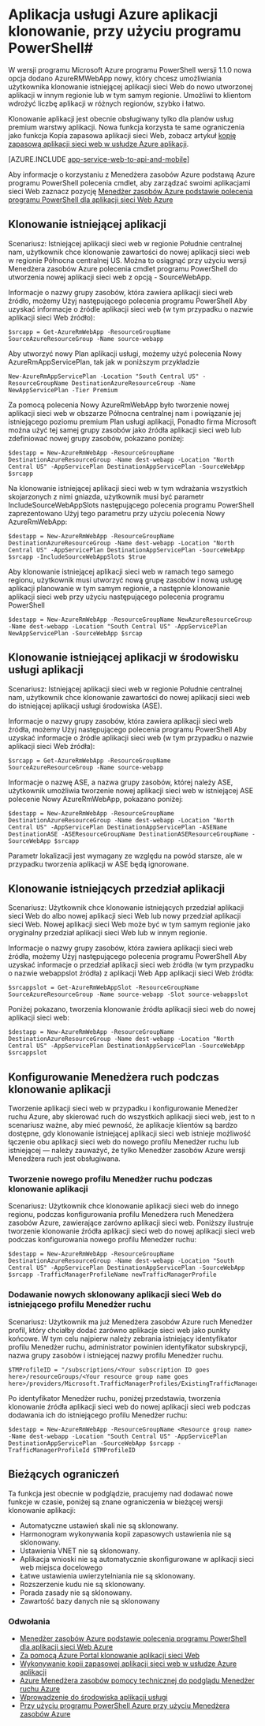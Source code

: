 <properties
    pageTitle="Klonowanie aplikacji sieci Web przy użyciu programu PowerShell"
    description="Dowiedz się, jak klonowanie aplikacji sieci Web do nowej aplikacji sieci Web przy użyciu programu PowerShell."
    services="app-service\web"
    documentationCenter=""
    authors="ahmedelnably"
    manager="stefsch"
    editor=""/>

<tags
    ms.service="app-service-web"
    ms.workload="web"
    ms.tgt_pltfrm="na"
    ms.devlang="na"
    ms.topic="article"
    ms.date="01/13/2016"
    ms.author="ahmedelnably"/>

# <a name="azure-app-service-app-cloning-using-powershell"></a>Aplikacja usługi Azure aplikacji klonowanie, przy użyciu programu PowerShell#

W wersji programu Microsoft Azure programu PowerShell wersji 1.1.0 nowa opcja dodano AzureRMWebApp nowy, który chcesz umożliwiania użytkownika klonowanie istniejącej aplikacji sieci Web do nowo utworzonej aplikacji w innym regionie lub w tym samym regionie. Umożliwi to klientom wdrożyć liczbę aplikacji w różnych regionów, szybko i łatwo.

Klonowanie aplikacji jest obecnie obsługiwany tylko dla planów usług premium warstwy aplikacji. Nowa funkcja korzysta te same ograniczenia jako funkcja Kopia zapasowa aplikacji sieci Web, zobacz artykuł [kopię zapasową aplikacji sieci web w usłudze Azure aplikacji](web-sites-backup.md).

[AZURE.INCLUDE [app-service-web-to-api-and-mobile](../../includes/app-service-web-to-api-and-mobile.md)] 

Aby informacje o korzystaniu z Menedżera zasobów Azure podstawą Azure programu PowerShell polecenia cmdlet, aby zarządzać swoimi aplikacjami sieci Web zaznacz pozycję [Menedżer zasobów Azure podstawie polecenia programu PowerShell dla aplikacji sieci Web Azure](app-service-web-app-azure-resource-manager-powershell.md)

## <a name="cloning-an-existing-app"></a>Klonowanie istniejącej aplikacji ##

Scenariusz: Istniejącej aplikacji sieci web w regionie Południe centralnej nam, użytkownik chce klonowanie zawartości do nowej aplikacji sieci web w regionie Północna centralnej US. Można to osiągnąć przy użyciu wersji Menedżera zasobów Azure polecenia cmdlet programu PowerShell do utworzenia nowej aplikacji sieci web z opcją - SourceWebApp.

Informacje o nazwy grupy zasobów, która zawiera aplikacji sieci web źródło, możemy Użyj następującego polecenia programu PowerShell Aby uzyskać informacje o źródle aplikacji sieci web (w tym przypadku o nazwie aplikacji sieci Web źródło):

    $srcapp = Get-AzureRmWebApp -ResourceGroupName SourceAzureResourceGroup -Name source-webapp

Aby utworzyć nowy Plan aplikacji usługi, możemy użyć polecenia Nowy AzureRmAppServicePlan, tak jak w poniższym przykładzie

    New-AzureRmAppServicePlan -Location "South Central US" -ResourceGroupName DestinationAzureResourceGroup -Name NewAppServicePlan -Tier Premium

Za pomocą polecenia Nowy AzureRmWebApp było tworzenie nowej aplikacji sieci web w obszarze Północna centralnej nam i powiązanie jej istniejącego poziomu premium Plan usługi aplikacji, Ponadto firma Microsoft można użyć tej samej grupy zasobów jako źródła aplikacji sieci web lub zdefiniować nowej grupy zasobów, pokazano poniżej:

    $destapp = New-AzureRmWebApp -ResourceGroupName DestinationAzureResourceGroup -Name dest-webapp -Location "North Central US" -AppServicePlan DestinationAppServicePlan -SourceWebApp $srcapp

Na klonowanie istniejącej aplikacji sieci web w tym wdrażania wszystkich skojarzonych z nimi gniazda, użytkownik musi być parametr IncludeSourceWebAppSlots następującego polecenia programu PowerShell zaprezentowano Użyj tego parametru przy użyciu polecenia Nowy AzureRmWebApp:

    $destapp = New-AzureRmWebApp -ResourceGroupName DestinationAzureResourceGroup -Name dest-webapp -Location "North Central US" -AppServicePlan DestinationAppServicePlan -SourceWebApp $srcapp -IncludeSourceWebAppSlots $true

Aby klonowanie istniejącej aplikacji sieci web w ramach tego samego regionu, użytkownik musi utworzyć nową grupę zasobów i nową usługę aplikacji planowanie w tym samym regionie, a następnie klonowanie aplikacji sieci web przy użyciu następującego polecenia programu PowerShell

    $destapp = New-AzureRmWebApp -ResourceGroupName NewAzureResourceGroup -Name dest-webapp -Location "South Central US" -AppServicePlan NewAppServicePlan -SourceWebApp $srcap

## <a name="cloning-an-existing-app-to-an-app-service-environment"></a>Klonowanie istniejącej aplikacji w środowisku usługi aplikacji ##

Scenariusz: Istniejącej aplikacji sieci web w regionie Południe centralnej nam, użytkownik chce klonowanie zawartości do nowej aplikacji sieci web do istniejącej aplikacji usługi środowiska (ASE).

Informacje o nazwy grupy zasobów, która zawiera aplikacji sieci web źródła, możemy Użyj następującego polecenia programu PowerShell Aby uzyskać informacje o źródle aplikacji sieci web (w tym przypadku o nazwie aplikacji sieci Web źródła):

    $srcapp = Get-AzureRmWebApp -ResourceGroupName SourceAzureResourceGroup -Name source-webapp

Informacje o nazwę ASE, a nazwa grupy zasobów, której należy ASE, użytkownik umożliwia tworzenie nowej aplikacji sieci web w istniejącej ASE polecenie Nowy AzureRmWebApp, pokazano poniżej:

    $destapp = New-AzureRmWebApp -ResourceGroupName DestinationAzureResourceGroup -Name dest-webapp -Location "North Central US" -AppServicePlan DestinationAppServicePlan -ASEName DestinationASE -ASEResourceGroupName DestinationASEResourceGroupName -SourceWebApp $srcapp

Parametr lokalizacji jest wymagany ze względu na powód starsze, ale w przypadku tworzenia aplikacji w ASE będą ignorowane. 

## <a name="cloning-an-existing-app-slot"></a>Klonowanie istniejących przedział aplikacji ##

Scenariusz: Użytkownik chce klonowanie istniejących przedział aplikacji sieci Web do albo nowej aplikacji sieci Web lub nowy przedział aplikacji sieci Web. Nowej aplikacji sieci Web może być w tym samym regionie jako oryginalny przedział aplikacji sieci Web lub w innym regionie.

Informacje o nazwy grupy zasobów, która zawiera aplikacji sieci web źródła, możemy Użyj następującego polecenia programu PowerShell Aby uzyskać informacje o przedział aplikacji sieci web źródła (w tym przypadku o nazwie webappslot źródła) z aplikacji Web App aplikacji sieci Web źródła:

    $srcappslot = Get-AzureRmWebAppSlot -ResourceGroupName SourceAzureResourceGroup -Name source-webapp -Slot source-webappslot

Poniżej pokazano, tworzenia klonowanie źródła aplikacji sieci web do nowej aplikacji sieci web:

    $destapp = New-AzureRmWebApp -ResourceGroupName DestinationAzureResourceGroup -Name dest-webapp -Location "North Central US" -AppServicePlan DestinationAppServicePlan -SourceWebApp $srcappslot

## <a name="configuring-traffic-manager-while-cloning-a-app"></a>Konfigurowanie Menedżera ruch podczas klonowanie aplikacji ##

Tworzenie aplikacji sieci web w przypadku i konfigurowanie Menedżer ruchu Azure, aby skierować ruch do wszystkich aplikacji sieci web, jest to n scenariusz ważne, aby mieć pewność, że aplikacje klientów są bardzo dostępne, gdy klonowanie istniejącej aplikacji sieci web istnieje możliwość łączenie obu aplikacji sieci web do nowego profilu Menedżer ruchu lub istniejącej — należy zauważyć, że tylko Menedżer zasobów Azure wersji Menedżera ruch jest obsługiwana.

### <a name="creating-a-new-traffic-manager-profile-while-cloning-a-app"></a>Tworzenie nowego profilu Menedżer ruchu podczas klonowanie aplikacji ###

Scenariusz: Użytkownik chce klonowanie aplikacji sieci web do innego regionu, podczas konfigurowania profilu Menedżera ruch Menedżera zasobów Azure, zawierające zarówno aplikacji sieci web. Poniższy ilustruje tworzenie klonowanie źródła aplikacji sieci web do nowej aplikacji sieci web podczas konfigurowania nowego profilu Menedżer ruchu:

    $destapp = New-AzureRmWebApp -ResourceGroupName DestinationAzureResourceGroup -Name dest-webapp -Location "South Central US" -AppServicePlan DestinationAppServicePlan -SourceWebApp $srcapp -TrafficManagerProfileName newTrafficManagerProfile

### <a name="adding-new-cloned-web-app-to-an-existing-traffic-manager-profile"></a>Dodawanie nowych sklonowany aplikacji sieci Web do istniejącego profilu Menedżer ruchu ###

Scenariusz: Użytkownik ma już Menedżera zasobów Azure ruch Menedżer profil, który chciałby dodać zarówno aplikacje sieci web jako punkty końcowe. W tym celu najpierw należy zebrania istniejący identyfikator profilu Menedżer ruchu, administrator powinien identyfikator subskrypcji, nazwa grupy zasobów i istniejącej nazwy profilu Menedżer ruchu.

    $TMProfileID = "/subscriptions/<Your subscription ID goes here>/resourceGroups/<Your resource group name goes here>/providers/Microsoft.TrafficManagerProfiles/ExistingTrafficManagerProfileName"

Po identyfikator Menedżer ruchu, poniżej przedstawia, tworzenia klonowanie źródła aplikacji sieci web do nowej aplikacji sieci web podczas dodawania ich do istniejącego profilu Menedżer ruchu:

    $destapp = New-AzureRmWebApp -ResourceGroupName <Resource group name> -Name dest-webapp -Location "South Central US" -AppServicePlan DestinationAppServicePlan -SourceWebApp $srcapp -TrafficManagerProfileId $TMProfileID

## <a name="current-restrictions"></a>Bieżących ograniczeń ##

Ta funkcja jest obecnie w podglądzie, pracujemy nad dodawać nowe funkcje w czasie, poniżej są znane ograniczenia w bieżącej wersji klonowanie aplikacji:

- Automatyczne ustawień skali nie są sklonowany.
- Harmonogram wykonywania kopii zapasowych ustawienia nie są sklonowany.
- Ustawienia VNET nie są sklonowany.
- Aplikacja wnioski nie są automatycznie skonfigurowane w aplikacji sieci web miejsca docelowego
- Łatwe ustawienia uwierzytelniania nie są sklonowany.
- Rozszerzenie kudu nie są sklonowany.
- Porada zasady nie są sklonowany.
- Zawartość bazy danych nie są sklonowany


### <a name="references"></a>Odwołania ###
- [Menedżer zasobów Azure podstawie polecenia programu PowerShell dla aplikacji sieci Web Azure](app-service-web-app-azure-resource-manager-powershell.md)
- [Za pomocą Azure Portal klonowanie aplikacji sieci Web](app-service-web-app-cloning-portal.md)
- [Wykonywanie kopii zapasowej aplikacji sieci web w usłudze Azure aplikacji](web-sites-backup.md)
- [Azure Menedżera zasobów pomocy technicznej do podglądu Menedżer ruchu Azure](../../articles/traffic-manager/traffic-manager-powershell-arm.md)
- [Wprowadzenie do środowiska aplikacji usługi](app-service-app-service-environment-intro.md)
- [Przy użyciu programu PowerShell Azure przy użyciu Menedżera zasobów Azure](../powershell-azure-resource-manager.md)
